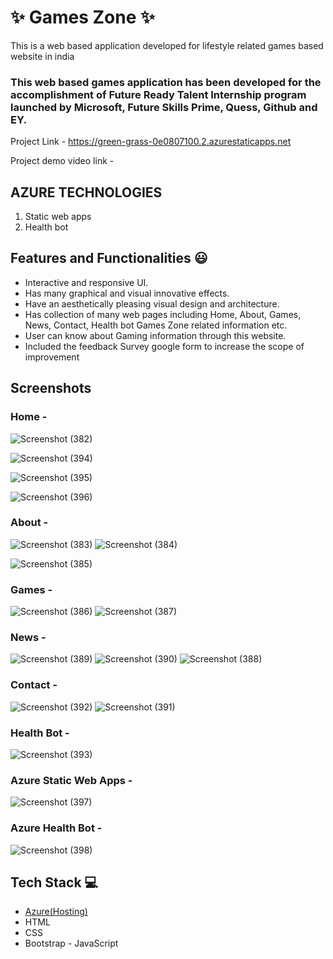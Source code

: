 # ✨ Games Zone  ✨

This is a web based application developed for lifestyle related games based website in india

### This web based games application has been developed for the accomplishment of Future Ready Talent Internship program launched by Microsoft, Future Skills Prime, Quess, Github and EY.


Project Link - https://green-grass-0e0807100.2.azurestaticapps.net 



Project demo video link  -  



##   AZURE TECHNOLOGIES   ##


1. Static web apps
2. Health bot


## Features and Functionalities 😃

- Interactive and responsive UI.
- Has many graphical and visual innovative effects.
- Have an aesthetically pleasing visual design and architecture.
- Has collection of many web pages including Home, About, Games, News, Contact, Health bot Games Zone related information etc.
- User can know about Gaming information through this website.
- Included the feedback Survey  google form to increase the scope of improvement 

## Screenshots




### Home -

![Screenshot (382)](https://user-images.githubusercontent.com/117445541/215266102-4a2fd867-ecfa-41d7-bcfc-8e6c88b12229.png)

![Screenshot (394)](https://user-images.githubusercontent.com/117445541/215266112-5887ff9e-b4db-4ff5-b3a3-733c62e062f6.png)


![Screenshot (395)](https://user-images.githubusercontent.com/117445541/215266115-5b8a549e-871e-4fe2-ab32-5ec92569092f.png)

![Screenshot (396)](https://user-images.githubusercontent.com/117445541/215266132-6a1a9e02-6874-4380-8f29-b4d8c0210a53.png)






### About -

![Screenshot (383)](https://user-images.githubusercontent.com/117445541/215266182-80587865-8355-46d8-a590-f240f21a031a.png)
![Screenshot (384)](https://user-images.githubusercontent.com/117445541/215266187-2c1e36b9-9b26-412c-aa35-f18ee88c5d88.png)



![Screenshot (385)](https://user-images.githubusercontent.com/117445541/215266200-06a92f7c-0c2d-4ad2-9db3-d64a2d0c46a7.png)









### Games -

![Screenshot (386)](https://user-images.githubusercontent.com/117445541/215266229-306a7a88-4432-48e6-ae7f-adf0429bcb70.png)
![Screenshot (387)](https://user-images.githubusercontent.com/117445541/215266234-25344805-b83f-4107-84a9-a26bf90027a7.png)










### News -



![Screenshot (389)](https://user-images.githubusercontent.com/117445541/215266254-5d0aa87f-bf3f-4360-9a15-eb236ec8d3c1.png)
![Screenshot (390)](https://user-images.githubusercontent.com/117445541/215266256-9583c4d4-5de2-4b84-b175-e781713220f1.png)
![Screenshot (388)](https://user-images.githubusercontent.com/117445541/215266260-3f7ca22e-0109-4865-bc20-9e23ffdb60f2.png)













### Contact -

![Screenshot (392)](https://user-images.githubusercontent.com/117445541/215266270-8ea5652a-3bb6-43bd-84e5-c80b250bcc82.png)
![Screenshot (391)](https://user-images.githubusercontent.com/117445541/215266273-dca3db64-8bbd-4980-8dcd-4f3e7e514747.png)


















### Health Bot -

![Screenshot (393)](https://user-images.githubusercontent.com/117445541/215266282-c82e271f-7488-4c74-9dd1-cb442ddf586b.png)


















### Azure Static Web Apps -


![Screenshot (397)](https://user-images.githubusercontent.com/117445541/215266296-71b5f4f4-b00c-4573-9654-ee35dd2dadff.png)













### Azure Health Bot -


![Screenshot (398)](https://user-images.githubusercontent.com/117445541/215266298-51d83635-5f2b-47c4-a9ad-774f40833a3d.png)











## Tech Stack 💻

- [Azure(Hosting)](https://azure.microsoft.com/en-in/features/azure-portal/)
- HTML
- CSS
- Bootstrap
- JavaScript
